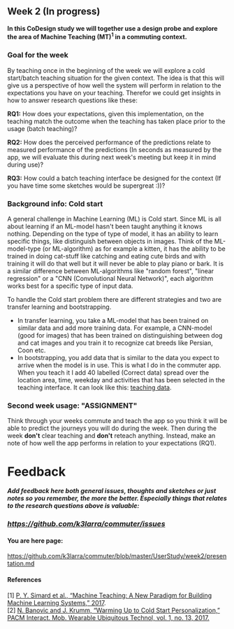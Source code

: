 ## Week 2 (In progress)
**In this CoDesign study we will together use a design probe and explore the area of Machine Teaching (MT)<sup>1</sup> in a commuting context.**

### Goal for the week
By teaching once in the beginning of the week we will explore a cold start/batch teaching situation for the given context. The idea is that this will give us a perspective of how well the system will perform in relation to the expectations you have on your teaching.
Therefor we could get insights in how to answer research questions like these:

**RQ1:** How does your expectations, given this implementation, on the teaching match the outcome when the teaching has taken place prior to the usage (batch teaching)?

**RQ2:** How does the perceived performance of the predictions relate to measured performance of the predictions (In seconds as measured by the app, we will evaluate this during next week's meeting but keep it in mind during use)?

**RQ3:** How could a batch teaching interface be designed for the context (If you have time some sketches would be supergreat :))?

### Background info: Cold start
A general challenge in Machine Learning (ML) is Cold start.
Since ML is all about learning if an ML-model hasn't been taught anything it knows nothing. Depending on the type of type of model, it has an ability to learn specific things, like distinguish between objects in images.
Think of the ML-model-type (or ML-algorithm) as for example a kitten, it has the ability to be trained in doing cat-stuff like catching and eating cute birds and with training it will do that well but it will never be able to play piano or bark. It is a similar difference between ML-algorithms like "random forest", "linear regression" or a "CNN (Convolutional Neural Network)", each algorithm works best for a specific type of input data.

To handle the Cold start problem there are different strategies and two are transfer learning and bootstrapping.
* In transfer learning, you take a ML-model that has been trained on similar data and add more training data. For example, a CNN-model (good for images) that has been trained on distinguishing between dog and cat images and you train it to recognize cat breeds like Persian, Coon etc.
* In bootstrapping, you add data that is similar to the data you expect to arrive when the model is in use. This is what I do in the commuter app. When you teach it I add 40 labelled (Correct data) spread over the location area, time, weekday and activities that has been selected in the teaching interface. It can look like this: [teaching data](https://github.com/k3larra/commuter/blob/master/UserStudy/week2/teach.csv).

### Second week usage: "ASSIGNMENT"
Think through your weeks commute and teach the app so you think it will be able to predict the journeys you will do during the week. Then during the week **don't** clear teaching and **don't** reteach anything. Instead, make an note of how well the app performs in relation to your expectations (RQ1).

# Feedback

***Add feedback here both general issues, thoughts and sketches or just notes so you remember, the more the better. Especially things that relates to the research questions above is valuable:***<br/>
### ***https://github.com/k3larra/commuter/issues***

#### You are here page:
https://github.com/k3larra/commuter/blob/master/UserStudy/week2/presentation.md

#### References
[1] [P. Y. Simard et al., “Machine Teaching: A New Paradigm for Building Machine Learning Systems,” 2017](https://arxiv.org/pdf/1707.06742v3.pdf).<br/>
[2] [N. Banovic and J. Krumm, “Warming Up to Cold Start Personalization,” PACM Interact. Mob. Wearable Ubiquitous Technol, vol. 1, no. 13, 2017.](Warming_Up.pdf)
